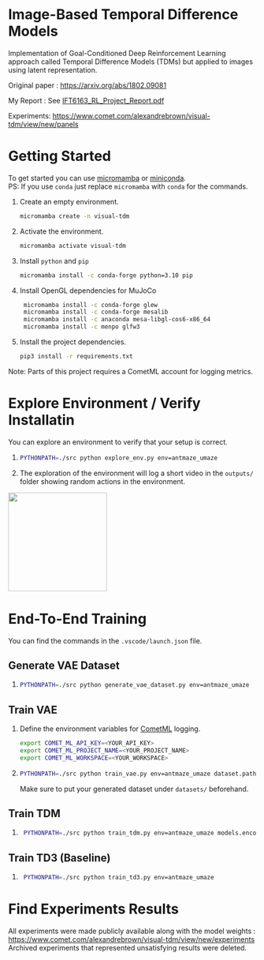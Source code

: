 # Image-Based Temporal Difference Models
Implementation of Goal-Conditioned Deep Reinforcement Learning approach called Temporal Difference Models (TDMs) but applied to images using latent representation.

Original paper : https://arxiv.org/abs/1802.09081

My Report : See [IFT6163_RL_Project_Report.pdf](./IFT6163_RL_Project_Report.pdf)

Experiments: https://www.comet.com/alexandrebrown/visual-tdm/view/new/panels

# Getting Started
To get started you can use [micromamba](https://mamba.readthedocs.io/en/latest/installation/micromamba-installation.html) or [miniconda](https://docs.anaconda.com/free/miniconda/miniconda-install/).  
PS: If you use `conda` just replace `micromamba` with `conda` for the commands.

1. Create an empty environment.
    ```bash
    micromamba create -n visual-tdm
    ```  
1. Activate the environment.
    ```bash
    micromamba activate visual-tdm
    ```
1. Install `python` and `pip`
    ```bash
    micromamba install -c conda-forge python=3.10 pip
    ```
1. Install OpenGL dependencies for MuJoCo  
   ```bash
    micromamba install -c conda-forge glew
    micromamba install -c conda-forge mesalib
    micromamba install -c anaconda mesa-libgl-cos6-x86_64
    micromamba install -c menpo glfw3
   ```
1. Install the project dependencies.
    ```bash
    pip3 install -r requirements.txt
    ```
Note: Parts of this project requires a CometML account for logging metrics.

# Explore Environment / Verify Installatin
You can explore an environment to verify that your setup is correct.
1. ```bash
   PYTHONPATH=./src python explore_env.py env=antmaze_umaze
   ```
2. The exploration of the environment will log a short video in the `outputs/` folder showing random actions in the environment.  
<img src="https://i.ibb.co/dBdQkkQ/exploration-example.png" height="200px">  

# End-To-End Training
You can find the commands in the `.vscode/launch.json` file.  
## Generate VAE Dataset
1. ```bash
   PYTHONPATH=./src python generate_vae_dataset.py env=antmaze_umaze
   ```
## Train VAE  
1. Define the environment variables for [CometML](https://www.comet.com/site/) logging.  
    ```bash
    export COMET_ML_API_KEY=<YOUR_API_KEY>  
    export COMET_ML_PROJECT_NAME=<YOUR_PROJECT_NAME>
    export COMET_ML_WORKSPACE=<YOUR_WORKSPACE>
    ```
1. ```bash
   PYTHONPATH=./src python train_vae.py env=antmaze_umaze dataset.path=datasets/vae_dataset_PointMaze_UMaze-v3_65536.h5
   ```  
   Make sure to put your generated dataset under `datasets/` beforehand.  

## Train TDM  
1. ```bash
    PYTHONPATH=./src python train_tdm.py env=antmaze_umaze models.encoder_decoder.name=vae_best_model_pointmaze_umaze-v3
   ```

## Train TD3 (Baseline)  
1. ```bash
    PYTHONPATH=./src python train_td3.py env=antmaze_umaze
   ```

# Find Experiments Results  
All experiments were made publicly available along with the model weights : https://www.comet.com/alexandrebrown/visual-tdm/view/new/experiments  
Archived experiments that represented unsatisfying results were deleted.  
